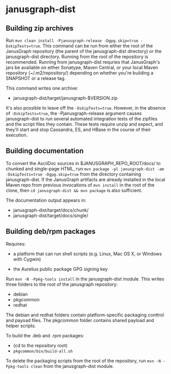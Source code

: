 janusgraph-dist
==========

Building zip archives
-----------------------------

Run `mvn clean install -Pjanusgraph-release -Dgpg.skip=true
-DskipTests=true`.  This command can be run from either the root of
the JanusGraph repository (the parent of the janusgraph-dist directory) or the
janusgraph-dist directory.  Running from the root of the repository is
recommended.  Running from janusgraph-dist requries that JanusGraph's jars be
available on either Sonatype, Maven Central, or your local Maven
repository (~/.m2/repository/) depending on whether you're building a
SNAPSHOT or a release tag.

This command writes one archive:

* janusgraph-dist/target/janusgraph-$VERSION.zip

It's also possible to leave off the `-DskipTests=true`.  However, in
the absence of `-DskipTests=true`, the -Pjanusgraph-release argument
causes janusgraph-dist to run several automated integration tests of the
zipfiles and the script files they contain.  These tests require unzip
and expect, and they'll start and stop Cassandra, ES, and HBase in the
course of their execution.

Building documentation
----------------------

To convert the AsciiDoc sources in $JANUSGRAPH_REPO_ROOT/docs/ to chunked
and single-page HTML, run `mvn package -pl janusgraph-dist -am
-DskipTests=true -Dgpg.skip=true` from the directory containing
janusgraph-dist.  If the JanusGraph artifacts are already installed in the local
Maven repo from previous invocations of `mvn install` in the root of
the clone, then `cd janusgraph-dist && mvn package` is also sufficient.

The documentation output appears in:

* janusgraph-dist/target/docs/chunk/
* janusgraph-dist/target/docs/single/

Building deb/rpm packages
-------------------------

Requires:

* a platform that can run shell scripts (e.g. Linux, Mac OS X, or
  Windows with Cygwin)

* the Aurelius public package GPG signing key

Run `mvn -N -Ppkg-tools install` in the janusgraph-dist module.  This writes
three folders to the root of the janusgraph repository:

* debian
* pkgcommon
* redhat

The debian and redhat folders contain platform-specific packaging
conttrol and payoad files.  The pkgcommon folder contains shared
payload and helper scripts.

To build the .deb and .rpm packages:

* (cd to the repository root)
* `pkgcommon/bin/build-all.sh`

To delete the packaging scripts from the root of the repository, run
`mvn -N -Ppkg-tools clean` from the janusgraph-dist module.
